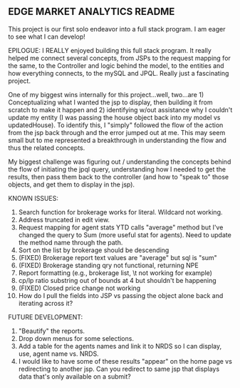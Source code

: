 ## EDGE MARKET ANALYTICS README

This project is our first solo endeavor into a full stack program. I am eager to see what I can develop!

EPILOGUE: I REALLY enjoyed building this full stack program. It really helped me connect several concepts, from JSPs to the request mapping for the same, to the Controller and logic behind the model, to the entities and how everything connects, to the mySQL and JPQL. Really just a fascinating project.

One of my biggest wins internally for this project...well, two...are 1) Conceptualizing what I wanted the jsp to display, then building it from scratch to make it happen and 2) identifying w/out assistance why I couldn't update my entity (I was passing the house object back into my model vs updatedHouse). To identify this, I "simply" followed the flow of the action from the jsp back through and the error jumped out at me. This may seem small but to me represented a breakthrough in understanding the flow and thus the related concepts.

My biggest challenge was figuring out / understanding the concepts behind the flow of initiating the jpql query, understanding how I needed to get the results, then pass them back to the controller (and how to "speak to" those objects, and get them to display in the jsp).

KNOWN ISSUES:
1. Search function for brokerage works for literal. Wildcard not working.
2. Address truncated in edit view.
3. Request mapping for agent stats YTD calls "average" method but I've changed the query to Sum (more useful stat for agents). Need to update the method name through the path.   
4. Sort on the list by brokerage should be descending
5. (FIXED) Brokerage report text values are "average" but sql is "sum"
6. (FIXED) Brokerage standing qry not functional, returning NPE
7. Report formatting (e.g., brokerage list, \t not working for example)
8. cp/lp ratio substring out of bounds at 4 but shouldn't be happening
9. (FIXED) Closed price change not working
10. How do I pull the fields into JSP vs passing the object alone back and iterating across it?

FUTURE DEVELOPMENT:
1. "Beautify" the reports.
2. Drop down menus for some selections.
3. Add a table for the agents names and link it to NRDS so I can display, use, agent name vs. NRDS.
4. I would like to have some of these results "appear" on the home page vs redirecting to another jsp. Can you redirect to same jsp that displays data that's only available on a submit?
